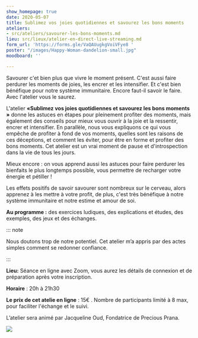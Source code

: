 ```yaml
---
show_homepage: true
date: 2020-05-07
title: Sublimez vos joies quotidiennes et savourez les bons moments
ateliers:
- src/ateliers/savourer-les-bons-moments.md
lieu: src/lieux/atelier-en-direct-live-streaming.md
form_url: 'https://forms.gle/VaQAUugkgVoiVFye8 '
poster: "/images/Happy-Woman-dandelion-small.jpg"
moodboard: ''

---
```

Savourer c'et bien plus que vivre le moment présent. C'est aussi faire perdurer les moments de joies, les encrer et les intensifier. Et c'est bien bénéfique pour notre système immunitaire. Encore faut-il savoir le faire. Avec l'atelier vous le saurez. 

L'atelier **«Sublimez vos joies quotidiennes et savourez les bons moments »** donne les astuces en étapes pour pleinement profiter des moments, mais également des conseils pour mieux vous ouvrir à la joie et la ressentir, encrer et intensifier. En parallèle, nous vous expliquons ce qui vous empêche de profiter à fond de vos moments, quelles sont les raisons de ces déceptions, et comment les éviter, pour être en forme et profiter des bons moments. Cet atelier est un vrai moment de pause et d'introspection dans la vie de tous les jours.

Mieux encore : on vous apprend aussi les astuces pour faire perdurer les bienfaits le plus longtemps possible, vous permettre de recharger votre énergie et pétiller !

Les effets positifs de savoir savourer sont nombreux sur le cerveau, alors apprenez à les mettre à votre profit, de plus, c'est très bénéfique à notre système immunitaire et notre estime et amour de soi.

**Au programme :** des exercices ludiques, des explications et études, des exemples, des jeux et des échanges.

::: note

Nous doutons trop de notre potentiel. Cet atelier m’a appris par des actes simples comment se redonner confiance.

:::

**Lieu:** Séance en ligne avec Zoom, vous aurez les détails de connexion et de préparation après votre inscription.

**Horaire** : 20h à 21h30 

**Le prix de cet atelie en ligne** : 15€ . Nombre de participants limité à 8 max, pour faciliter l'échange et le suivi.

L’atelier sera animé par Jacqueline Oud, Fondatrice de Precious Prana.

![](/images/illustrations/photography-of-woman-surrounded-by-sunflowers-andre-furtado.jpg)